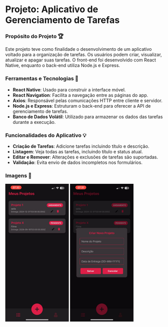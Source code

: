 # Projeto: Aplicativo de Gerenciamento de Tarefas

### Propósito do Projeto 🏆

Este projeto teve como finalidade o desenvolvimento de um aplicativo voltado para a organização de tarefas. Os usuários podem criar, visualizar, atualizar e apagar suas tarefas. O front-end foi desenvolvido com React Native, enquanto o back-end utiliza Node.js e Express.

### Ferramentas e Tecnologias 🚀

- **React Native**: Usado para construir a interface móvel.
- **React Navigation**: Facilita a navegação entre as páginas do app.
- **Axios**: Responsável pelas comunicações HTTP entre cliente e servidor.
- **Node.js e Express**: Estruturam o back-end para oferecer a API de gerenciamento de tarefas.
- **Banco de Dados Volátil**: Utilizado para armazenar os dados das tarefas durante a execução.

### Funcionalidades do Aplicativo 💡

- **Criação de Tarefas**: Adicione tarefas incluindo título e descrição.
- **Listagem**: Veja todas as tarefas, incluindo título e status atual.
- **Editar e Remover**: Alterações e exclusões de tarefas são suportadas.
- **Validação**: Evita envio de dados incompletos nos formulários.

### Imagens 🤳
<img src="https://github.com/leonfagundes27/atividade-pontuada-app/blob/main/images/6a8d662c-c1ec-43d0-9610-c559fa42ba25.jpg?raw=true" alt="Minha Imagem" width="200" />
<img src="https://github.com/leonfagundes27/atividade-pontuada-app/blob/main/images/c3f3ca15-d02b-4e19-a61f-0426245353d0.jpg?raw=true" alt="Minha Imagem" width="200" />


